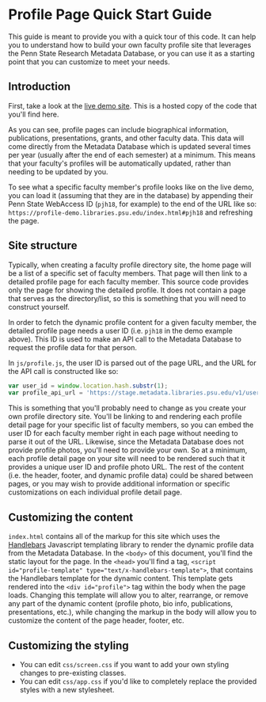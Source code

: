 # Profile Page Quick Start Guide

This guide is meant to provide you with a quick tour of this code. It can help you to understand how to build your own faculty profile site that leverages the Penn State Research Metadata Database, or you can use it as a starting point that you can customize to meet your needs.

## Introduction
First, take a look at the [live demo site](https://profile-demo.libraries.psu.edu/index.html#pjh18). This is a hosted copy of the code that you'll find here.

As you can see, profile pages can include biographical information, publications, presentations, grants, and other faculty data. This data will come directly from the Metadata Database which is updated several times per year (usually after the end of each semester) at a minimum. This means that your faculty's profiles will be automatically updated, rather than needing to be updated by you.

To see what a specific faculty member's profile looks like on the live demo, you can load it (assuming that they are in the database) by appending their Penn State WebAccess ID (`pjh18`, for example) to the end of the URL like so: `https://profile-demo.libraries.psu.edu/index.html#pjh18` and refreshing the page.

## Site structure

Typically, when creating a faculty profile directory site, the home page will be a list of a specific set of faculty members. That page will then link to a detailed profile page for each faculty member. This source code provides only the page for showing the detailed profile. It does not contain a page that serves as the directory/list, so this is something that you will need to construct yourself.

In order to fetch the dynamic profile content for a given faculty member, the detailed profile page needs a user ID (i.e. `pjh18` in the demo example above). This ID is used to make an API call to the Metadata Database to request the profile data for that person.

In `js/profile.js`, the user ID is parsed out of the page URL, and the URL for the API call is constructed like so:
```javascript
var user_id = window.location.hash.substr(1);
var profile_api_url = 'https://stage.metadata.libraries.psu.edu/v1/users/' + user_id + '/profile';
```

This is something that you'll probably need to change as you create your own profile directory site. You'll be linking to and rendering each profile detail page for your specific list of faculty members, so you can embed the user ID for each faculty member right in each page without needing to parse it out of the URL. Likewise, since the Metadata Database does not provide profile photos, you'll need to provide your own. So at a minimum, each profile detail page on your site will need to be rendered such that it provides a unique user ID and profile photo URL. The rest of the content (i.e. the header, footer, and dynamic profile data) could be shared between pages, or you may wish to provide additional information or specific customizations on each individual profile detail page.

## Customizing the content

`index.html` contains all of the markup for this site which uses the [Handlebars](https://handlebarsjs.com/) Javascript templating library to render the dynamic profile data from the Metadata Database. In the `<body>` of this document, you'll find the static layout for the page. In the `<head>` you'll find a tag, `<script id="profile-template" type="text/x-handlebars-template">`, that contains the Handlebars template for the dynamic content. This template gets rendered into the `<div id="profile">` tag within the body when the page loads. Changing this template will allow you to alter, rearrange, or remove any part of the dynamic content (profile photo, bio info, publications, presentations, etc.), while changing the markup in the body will allow you to customize the content of the page header, footer, etc.

## Customizing the styling

- You can edit `css/screen.css` if you want to add your own styling changes to pre-existing classes.
- You can edit `css/app.css` if you'd like to completely replace the provided styles with a new stylesheet.
